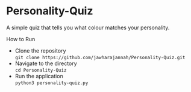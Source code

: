 # Personality-Quiz
A simple quiz that tells you what colour matches your personality.


How to Run  
- Clone the repository   
  ```git clone https://github.com/jawharajannah/Personality-Quiz.git```  
- Navigate to the directory    
  ```cd Personality-Quiz```  
- Run the application  
  ```python3 personality-quiz.py```  

